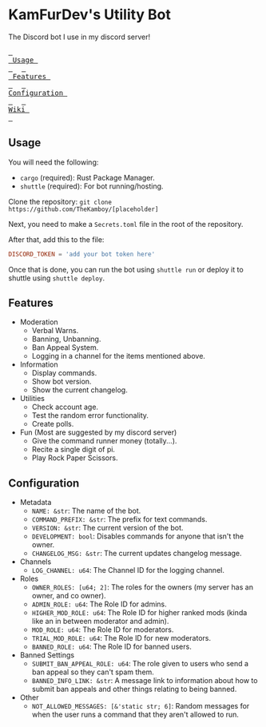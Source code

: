 # KamFurDev's Utility Bot

The Discord bot I use in my discord server!

<!-- markdownlint-disable MD033 -->
<a href="#usage"><kbd> <br> Usage <br> </kbd></a>&ensp;&ensp;
<a href="#features"><kbd> <br> Features <br> </kbd></a>&ensp;&ensp;
<a href="#configuration"><kbd> <br> Configuration <br> </kbd></a>&ensp;&ensp;
<a href="todo"><kbd> <br> Wiki <br> </kbd></a>&ensp;&ensp;
<!-- markdownlint-enable MD033 -->

## Usage

You will need the following:

- `cargo` (required): Rust Package Manager.
- `shuttle` (required): For bot running/hosting.

Clone the repository: `git clone https://github.com/TheKamboy/[placeholder]`

Next, you need to make a `Secrets.toml` file in the root of the repository.

After that, add this to the file:

```toml
DISCORD_TOKEN = 'add your bot token here'
```

Once that is done, you can run the bot using `shuttle run`
 or deploy it to shuttle using `shuttle deploy`.

## Features

- Moderation
  - Verbal Warns.
  - Banning, Unbanning.
  - Ban Appeal System.
  - Logging in a channel for the items mentioned above.
- Information
  - Display commands.
  - Show bot version.
  - Show the current changelog.
- Utilities
  - Check account age.
  - Test the random error functionality.
  - Create polls.
- Fun (Most are suggested by my discord server)
  - Give the command runner money (totally...).
  - Recite a single digit of pi.
  - Play Rock Paper Scissors.

## Configuration

- Metadata
  - `NAME: &str`: The name of the bot.
  - `COMMAND_PREFIX: &str`: The prefix for text commands.
  - `VERSION: &str`: The current version of the bot.
  - `DEVELOPMENT: bool`: Disables commands for anyone that isn't the owner.
  - `CHANGELOG_MSG: &str`: The current updates changelog message.
- Channels
  - `LOG_CHANNEL: u64`: The Channel ID for the logging channel.
- Roles
  - `OWNER_ROLES: [u64; 2]`: The roles for the owners (my server has an owner,
  and co owner).
  - `ADMIN_ROLE: u64`: The Role ID for admins.
  - `HIGHER_MOD_ROLE: u64`: The Role ID for higher ranked mods
  (kinda like an in between moderator and admin).
  - `MOD_ROLE: u64`: The Role ID for moderators.
  - `TRIAL_MOD_ROLE: u64`: The Role ID for new moderators.
  - `BANNED_ROLE: u64`: The Role ID for banned users.
- Banned Settings
  - `SUBMIT_BAN_APPEAL_ROLE: u64`: The role given to users who send a
  ban appeal so they can't spam them.
  - `BANNED_INFO_LINK: &str`: A message link to information about how to submit
  ban appeals and other things relating to being banned.
- Other
  - `NOT_ALLOWED_MESSAGES: [&'static str; 6]`:
  Random messages for when the user runs a command that they aren't allowed to run.
